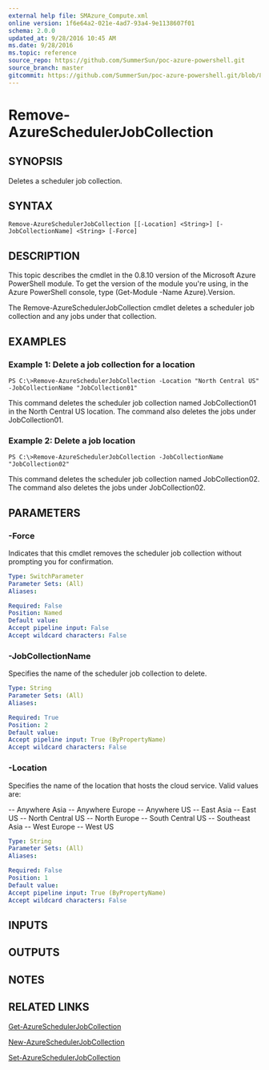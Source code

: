```yaml
---
external help file: SMAzure_Compute.xml
online version: 1f6e64a2-021e-4ad7-93a4-9e1138607f01
schema: 2.0.0
updated_at: 9/28/2016 10:45 AM
ms.date: 9/28/2016
ms.topic: reference
source_repo: https://github.com/SummerSun/poc-azure-powershell.git
source_branch: master
gitcommit: https://github.com/SummerSun/poc-azure-powershell.git/blob/8903b0f1daa01932ac5fa167f377736de2df6709/azureps-cmdlets-docs/Service%20Management/Compute%20Cmdlets/v1.0/Remove-AzureSchedulerJobCollection.md
---
```


# Remove-AzureSchedulerJobCollection
## SYNOPSIS
Deletes a scheduler job collection.

## SYNTAX

```
Remove-AzureSchedulerJobCollection [[-Location] <String>] [-JobCollectionName] <String> [-Force]
```

## DESCRIPTION
This topic describes the cmdlet in the 0.8.10 version of the Microsoft Azure PowerShell module.
To get the version of the module you're using, in the Azure PowerShell console, type (Get-Module -Name Azure).Version.

The Remove-AzureSchedulerJobCollection cmdlet deletes a scheduler job collection and any jobs under that collection.

## EXAMPLES

### Example 1: Delete a job collection for a location
```
PS C:\>Remove-AzureSchedulerJobCollection -Location "North Central US" -JobCollectionName "JobCollection01"
```

This command deletes the scheduler job collection named JobCollection01 in the North Central US location.
The command also deletes the jobs under JobCollection01.

### Example 2: Delete a job location
```
PS C:\>Remove-AzureSchedulerJobCollection -JobCollectionName "JobCollection02"
```

This command deletes the scheduler job collection named JobCollection02.
The command also deletes the jobs under JobCollection02.

## PARAMETERS

### -Force
Indicates that this cmdlet removes the scheduler job collection without prompting you for confirmation.

```yaml
Type: SwitchParameter
Parameter Sets: (All)
Aliases: 

Required: False
Position: Named
Default value: 
Accept pipeline input: False
Accept wildcard characters: False
```

### -JobCollectionName
Specifies the name of the scheduler job collection to delete.

```yaml
Type: String
Parameter Sets: (All)
Aliases: 

Required: True
Position: 2
Default value: 
Accept pipeline input: True (ByPropertyName)
Accept wildcard characters: False
```

### -Location
Specifies the name of the location that hosts the cloud service.
Valid values are: 

-- Anywhere Asia
-- Anywhere Europe
-- Anywhere US
-- East Asia
-- East US
-- North Central US
-- North Europe
-- South Central US
-- Southeast Asia
-- West Europe
-- West US

```yaml
Type: String
Parameter Sets: (All)
Aliases: 

Required: False
Position: 1
Default value: 
Accept pipeline input: True (ByPropertyName)
Accept wildcard characters: False
```

## INPUTS

## OUTPUTS

## NOTES

## RELATED LINKS

[Get-AzureSchedulerJobCollection](1f6e64a2-021e-4ad7-93a4-9e1138607f01)

[New-AzureSchedulerJobCollection](ac55e6be-eb22-4b33-afac-beb371fbbd32)

[Set-AzureSchedulerJobCollection](154ab9dd-0d0a-4709-9e5a-716088bf59e0)

